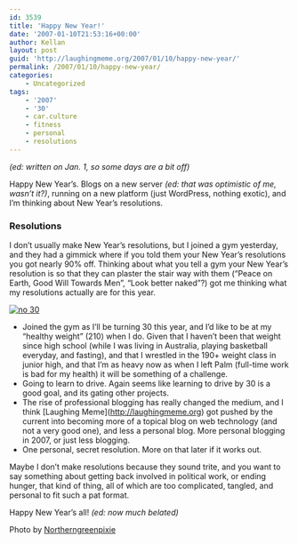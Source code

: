 ```yaml
---
id: 3539
title: 'Happy New Year!'
date: '2007-01-10T21:53:16+00:00'
author: Kellan
layout: post
guid: 'http://laughingmeme.org/2007/01/10/happy-new-year/'
permalink: /2007/01/10/happy-new-year/
categories:
    - Uncategorized
tags:
    - '2007'
    - '30'
    - car.culture
    - fitness
    - personal
    - resolutions
---
```


*(ed: written on Jan. 1, so some days are a bit off)*

Happy New Year’s. Blogs on a new server *(ed: that was optimistic of me, wasn’t it?)*, running on a new platform (just WordPress, nothing exotic), and I’m thinking about New Year’s resolutions.

### Resolutions

I don’t usually make New Year’s resolutions, but I joined a gym yesterday, and they had a gimmick where if you told them your New Year’s resolutions you got nearly 90% off. Thinking about what you tell a gym your New Year’s resolution is so that they can plaster the stair way with them (“Peace on Earth, Good Will Towards Men”, “Look better naked”?) got me thinking what my resolutions actually are for this year.

[![no 30](http://farm1.static.flickr.com/52/113884630_f8496b094c.jpg)](http://www.flickr.com/photos/northerngreenpixie/113884630/ "Photo Sharing")

- Joined the gym as I’ll be turning 30 this year, and I’d like to be at my “healthy weight” (210) when I do. Given that I haven’t been that weight since high school (while I was living in Australia, playing basketball everyday, and fasting), and that I wrestled in the 190+ weight class in junior high, and that I’m as heavy now as when I left Palm (full-time work is bad for my health) it will be something of a challenge.
- Going to learn to drive. Again seems like learning to drive by 30 is a good goal, and its gating other projects.
- The rise of professional blogging has really changed the medium, and I think \[Laughing Meme\](http://laughingmeme.org) got pushed by the current into becoming more of a topical blog on web technology (and not a very good one), and less a personal blog. More personal blogging in 2007, or just less blogging.
- One personal, secret resolution. More on that later if it works out.

Maybe I don’t make resolutions because they sound trite, and you want to say something about getting back involved in political work, or ending hunger, that kind of thing, all of which are too complicated, tangled, and personal to fit such a pat format.

Happy New Year’s all! *(ed: now much belated)*

Photo by [Northerngreenpixie](http://www.flickr.com/photos/northerngreenpixie)
